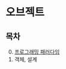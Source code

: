# 오브젝트

## 목차

0. [프로그래밍 패러다임](https://github.com/hyesungoh/learningWhatIWant/tree/master/Books/%EC%98%A4%EB%B8%8C%EC%A0%9D%ED%8A%B8/0_%ED%94%84%EB%A1%9C%EA%B7%B8%EB%9E%98%EB%B0%8D_%ED%8C%A8%EB%9F%AC%EB%8B%A4%EC%9E%84)
1. 객체, 설계